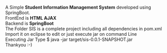 A Simple <b>Student Information Management System</b> developed using SpringBoot.</br>
FrontEnd is <b>HTML AJAX</b><br>
Backend is <b>SpringBoot</b><br>
The Folder SIS is a complete project including all dependencies in pom.xml<br/>
Import it on eclipse to edit  or just execute jar on command Line<br/>
Executing Jar Type $ java -jar target/sis-0.0.1-SNAPSHOT.jar<br/>
Thankyou :-)
